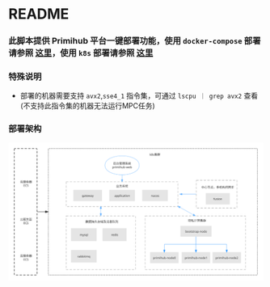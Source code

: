 # README

### 此脚本提供 Primihub 平台一键部署功能，使用 `docker-compose` 部署请参照 [这里](./docker-deploy/README.md)，使用 `k8s` 部署请参照 [这里](./k8s-deploy/README.md)

### 特殊说明

* 部署的机器需要支持 `avx2`,`sse4_1` 指令集，可通过 `lscpu ｜ grep avx2` 查看(不支持此指令集的机器无法运行MPC任务)

### 部署架构

![PrimiHub](./k8s-deploy/primihub.svg)